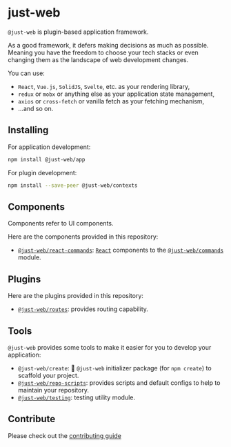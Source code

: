# just-web

`@just-web` is plugin-based application framework.

As a good framework, it defers making decisions as much as possible.
Meaning you have the freedom to choose your tech stacks or even changing them as the landscape of web development changes.

You can use:

- `React`, `Vue.js`, `SolidJS`, `Svelte`, etc. as your rendering library,
- `redux` or `mobx` or anything else as your application state management,
- `axios` or `cross-fetch` or vanilla fetch as your fetching mechanism,
- ...and so on.

## Installing

For application development:

```sh
npm install @just-web/app
```

For plugin development:

```sh
npm install --save-peer @just-web/contexts
```

## Components

Components refer to UI components.

Here are the components provided in this repository:

- [`@just-web/react-commands`]: [`React`] components to the [`@just-web/commands`] module.

## Plugins

Here are the plugins provided in this repository:

- [`@just-web/routes`]: provides routing capability.

## Tools

`@just-web` provides some tools to make it easier for you to develop your application:

- `@just-web/create`: 🚧 `@just-web` initializer package (for `npm create`) to scaffold your project.
- [`@just-web/repo-scripts`]: provides scripts and default configs to help to maintain your repository.
- [`@just-web/testing`]: testing utility module.

## Contribute

Please check out the [contributing guide](./CONTRIBUTING.md)

[`@just-web/commands`]: https://github.com/justland/just-web/tree/main/frameworks/commands
[`@just-web/react-commands`]: https://github.com/justland/just-web/tree/main/components/react-commands
[`@just-web/routes`]: https://github.com/justland/just-web/tree/main/plugins/routes
[`@just-web/repo-scripts`]: https://github.com/justland/just-web/tree/main/tools/repo-scripts
[`@just-web/testing`]: https://github.com/justland/just-web/tree/main/tools/testing
[`React`]: https://reactjs.org/
